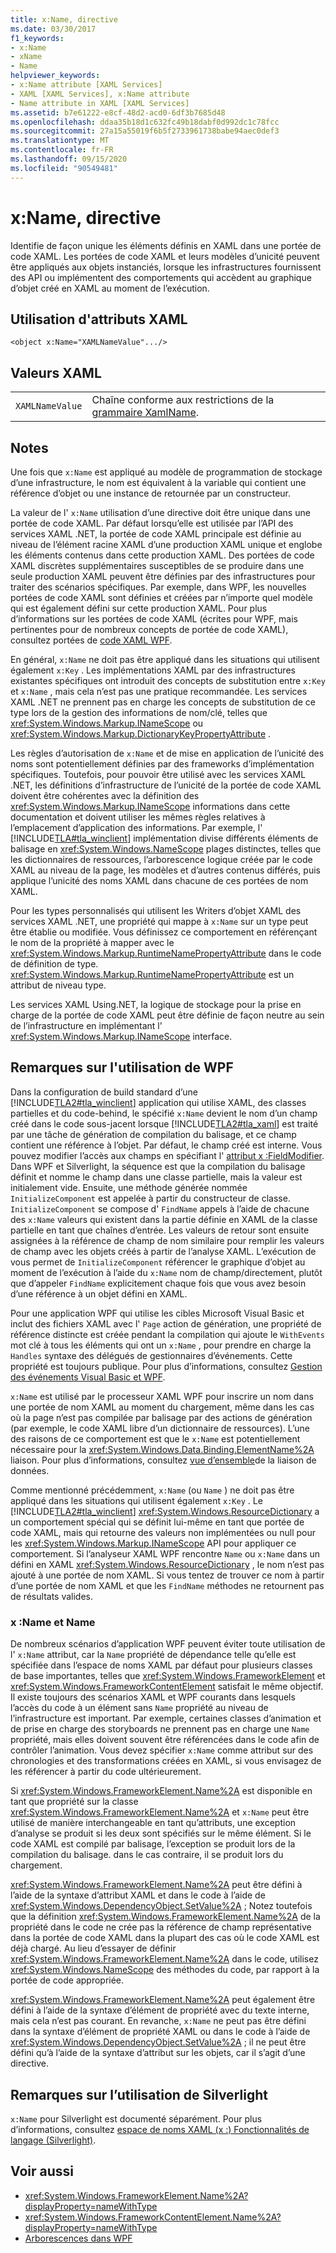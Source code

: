 ```yaml
---
title: x:Name, directive
ms.date: 03/30/2017
f1_keywords:
- x:Name
- xName
- Name
helpviewer_keywords:
- x:Name attribute [XAML Services]
- XAML [XAML Services], x:Name attribute
- Name attribute in XAML [XAML Services]
ms.assetid: b7e61222-e8cf-48d2-acd0-6df3b7685d48
ms.openlocfilehash: ddaa35b18d1c632fc49b18dabf0d992dc1c78fcc
ms.sourcegitcommit: 27a15a55019f6b5f2733961738babe94aec0def3
ms.translationtype: MT
ms.contentlocale: fr-FR
ms.lasthandoff: 09/15/2020
ms.locfileid: "90549481"
---
```

# <a name="xname-directive"></a>x:Name, directive

Identifie de façon unique les éléments définis en XAML dans une portée de code XAML. Les portées de code XAML et leurs modèles d’unicité peuvent être appliqués aux objets instanciés, lorsque les infrastructures fournissent des API ou implémentent des comportements qui accèdent au graphique d’objet créé en XAML au moment de l’exécution.

## <a name="xaml-attribute-usage"></a>Utilisation d'attributs XAML

```xaml
<object x:Name="XAMLNameValue".../>
```

## <a name="xaml-values"></a>Valeurs XAML

|||
|-|-|
|`XAMLNameValue`|Chaîne conforme aux restrictions de la [grammaire XamlName](xamlname-grammar.md).|

## <a name="remarks"></a>Notes

Une fois que `x:Name` est appliqué au modèle de programmation de stockage d’une infrastructure, le nom est équivalent à la variable qui contient une référence d’objet ou une instance de retournée par un constructeur.

La valeur de l' `x:Name` utilisation d’une directive doit être unique dans une portée de code XAML. Par défaut lorsqu’elle est utilisée par l’API des services XAML .NET, la portée de code XAML principale est définie au niveau de l’élément racine XAML d’une production XAML unique et englobe les éléments contenus dans cette production XAML. Des portées de code XAML discrètes supplémentaires susceptibles de se produire dans une seule production XAML peuvent être définies par des infrastructures pour traiter des scénarios spécifiques. Par exemple, dans WPF, les nouvelles portées de code XAML sont définies et créées par n’importe quel modèle qui est également défini sur cette production XAML. Pour plus d’informations sur les portées de code XAML (écrites pour WPF, mais pertinentes pour de nombreux concepts de portée de code XAML), consultez portées de [code XAML WPF](/dotnet/desktop/wpf/advanced/wpf-xaml-namescopes).

En général, `x:Name` ne doit pas être appliqué dans les situations qui utilisent également `x:Key` . Les implémentations XAML par des infrastructures existantes spécifiques ont introduit des concepts de substitution entre `x:Key` et `x:Name` , mais cela n’est pas une pratique recommandée. Les services XAML .NET ne prennent pas en charge les concepts de substitution de ce type lors de la gestion des informations de nom/clé, telles que <xref:System.Windows.Markup.INameScope> ou <xref:System.Windows.Markup.DictionaryKeyPropertyAttribute> .

Les règles d’autorisation de `x:Name` et de mise en application de l’unicité des noms sont potentiellement définies par des frameworks d’implémentation spécifiques. Toutefois, pour pouvoir être utilisé avec les services XAML .NET, les définitions d’infrastructure de l’unicité de la portée de code XAML doivent être cohérentes avec la définition des <xref:System.Windows.Markup.INameScope> informations dans cette documentation et doivent utiliser les mêmes règles relatives à l’emplacement d’application des informations. Par exemple, l' [!INCLUDE[TLA#tla_winclient](../../../includes/tlasharptla-winclient-md.md)] implémentation divise différents éléments de balisage en <xref:System.Windows.NameScope> plages distinctes, telles que les dictionnaires de ressources, l’arborescence logique créée par le code XAML au niveau de la page, les modèles et d’autres contenus différés, puis applique l’unicité des noms XAML dans chacune de ces portées de nom XAML.

Pour les types personnalisés qui utilisent les Writers d’objet XAML des services XAML .NET, une propriété qui mappe à `x:Name` sur un type peut être établie ou modifiée. Vous définissez ce comportement en référençant le nom de la propriété à mapper avec le <xref:System.Windows.Markup.RuntimeNamePropertyAttribute> dans le code de définition de type.  <xref:System.Windows.Markup.RuntimeNamePropertyAttribute> est un attribut de niveau type.

Les services XAML Using.NET, la logique de stockage pour la prise en charge de la portée de code XAML peut être définie de façon neutre au sein de l’infrastructure en implémentant l' <xref:System.Windows.Markup.INameScope> interface.

## <a name="wpf-usage-notes"></a>Remarques sur l'utilisation de WPF

Dans la configuration de build standard d’une [!INCLUDE[TLA2#tla_winclient](../../../includes/tla2sharptla-winclient-md.md)] application qui utilise XAML, des classes partielles et du code-behind, le spécifié `x:Name` devient le nom d’un champ créé dans le code sous-jacent lorsque [!INCLUDE[TLA2#tla_xaml](../../../includes/tla2sharptla-xaml-md.md)] est traité par une tâche de génération de compilation du balisage, et ce champ contient une référence à l’objet. Par défaut, le champ créé est interne. Vous pouvez modifier l’accès aux champs en spécifiant l' [attribut x :FieldModifier](xfieldmodifier-directive.md). Dans WPF et Silverlight, la séquence est que la compilation du balisage définit et nomme le champ dans une classe partielle, mais la valeur est initialement vide. Ensuite, une méthode générée nommée `InitializeComponent` est appelée à partir du constructeur de classe. `InitializeComponent` se compose d' `FindName` appels à l’aide de chacune des `x:Name` valeurs qui existent dans la partie définie en XAML de la classe partielle en tant que chaînes d’entrée. Les valeurs de retour sont ensuite assignées à la référence de champ de nom similaire pour remplir les valeurs de champ avec les objets créés à partir de l’analyse XAML. L’exécution de vous permet de `InitializeComponent` référencer le graphique d’objet au moment de l’exécution à l’aide du `x:Name` nom de champ/directement, plutôt que d’appeler `FindName` explicitement chaque fois que vous avez besoin d’une référence à un objet défini en XAML.

Pour une application WPF qui utilise les cibles Microsoft Visual Basic et inclut des fichiers XAML avec l' `Page` action de génération, une propriété de référence distincte est créée pendant la compilation qui ajoute le `WithEvents` mot clé à tous les éléments qui ont un `x:Name` , pour prendre en charge la `Handles` syntaxe des délégués de gestionnaires d’événements. Cette propriété est toujours publique. Pour plus d’informations, consultez [Gestion des événements Visual Basic et WPF](/dotnet/desktop/wpf/advanced/visual-basic-and-wpf-event-handling).

`x:Name` est utilisé par le processeur XAML WPF pour inscrire un nom dans une portée de nom XAML au moment du chargement, même dans les cas où la page n’est pas compilée par balisage par des actions de génération (par exemple, le code XAML libre d’un dictionnaire de ressources). L’une des raisons de ce comportement est que le `x:Name` est potentiellement nécessaire pour la <xref:System.Windows.Data.Binding.ElementName%2A> liaison. Pour plus d’informations, consultez [vue d’ensemble](../data/data-binding-overview.md)de la liaison de données.

Comme mentionné précédemment, `x:Name` (ou `Name` ) ne doit pas être appliqué dans les situations qui utilisent également `x:Key` . Le [!INCLUDE[TLA2#tla_winclient](../../../includes/tla2sharptla-winclient-md.md)] <xref:System.Windows.ResourceDictionary> a un comportement spécial qui se définit lui-même en tant que portée de code XAML, mais qui retourne des valeurs non implémentées ou null pour les <xref:System.Windows.Markup.INameScope> API pour appliquer ce comportement. Si l’analyseur XAML WPF rencontre `Name` ou `x:Name` dans un défini en XAML <xref:System.Windows.ResourceDictionary> , le nom n’est pas ajouté à une portée de nom XAML. Si vous tentez de trouver ce nom à partir d’une portée de nom XAML et que les `FindName` méthodes ne retournent pas de résultats valides.

### <a name="xname-and-name"></a>x :Name et Name

De nombreux scénarios d’application WPF peuvent éviter toute utilisation de l' `x:Name` attribut, car la `Name` propriété de dépendance telle qu’elle est spécifiée dans l’espace de noms XAML par défaut pour plusieurs classes de base importantes, telles que <xref:System.Windows.FrameworkElement> et <xref:System.Windows.FrameworkContentElement> satisfait le même objectif. Il existe toujours des scénarios XAML et WPF courants dans lesquels l’accès du code à un élément sans `Name` propriété au niveau de l’infrastructure est important. Par exemple, certaines classes d’animation et de prise en charge des storyboards ne prennent pas en charge une `Name` propriété, mais elles doivent souvent être référencées dans le code afin de contrôler l’animation. Vous devez spécifier `x:Name` comme attribut sur des chronologies et des transformations créées en XAML, si vous envisagez de les référencer à partir du code ultérieurement.

Si <xref:System.Windows.FrameworkElement.Name%2A> est disponible en tant que propriété sur la classe <xref:System.Windows.FrameworkElement.Name%2A> et `x:Name` peut être utilisé de manière interchangeable en tant qu’attributs, une exception d’analyse se produit si les deux sont spécifiés sur le même élément. Si le code XAML est compilé par balisage, l’exception se produit lors de la compilation du balisage. dans le cas contraire, il se produit lors du chargement.

<xref:System.Windows.FrameworkElement.Name%2A> peut être défini à l’aide de la syntaxe d’attribut XAML et dans le code à l’aide de <xref:System.Windows.DependencyObject.SetValue%2A> ; Notez toutefois que la définition <xref:System.Windows.FrameworkElement.Name%2A> de la propriété dans le code ne crée pas la référence de champ représentative dans la portée de code XAML dans la plupart des cas où le code XAML est déjà chargé. Au lieu d’essayer de définir <xref:System.Windows.FrameworkElement.Name%2A> dans le code, utilisez <xref:System.Windows.NameScope> des méthodes du code, par rapport à la portée de code appropriée.

<xref:System.Windows.FrameworkElement.Name%2A> peut également être défini à l’aide de la syntaxe d’élément de propriété avec du texte interne, mais cela n’est pas courant. En revanche, `x:Name` ne peut pas être défini dans la syntaxe d’élément de propriété XAML ou dans le code à l’aide de <xref:System.Windows.DependencyObject.SetValue%2A> ; il ne peut être défini qu’à l’aide de la syntaxe d’attribut sur les objets, car il s’agit d’une directive.

## <a name="silverlight-usage-notes"></a>Remarques sur l’utilisation de Silverlight

`x:Name` pour Silverlight est documenté séparément. Pour plus d’informations, consultez [espace de noms XAML (x :) Fonctionnalités de langage (Silverlight)](/previous-versions/windows/silverlight/dotnet-windows-silverlight/cc188995(v=vs.95)).

## <a name="see-also"></a>Voir aussi

- <xref:System.Windows.FrameworkElement.Name%2A?displayProperty=nameWithType>
- <xref:System.Windows.FrameworkContentElement.Name%2A?displayProperty=nameWithType>
- [Arborescences dans WPF](/dotnet/desktop/wpf/advanced/trees-in-wpf)
